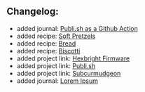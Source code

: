 ## Changelog:
- added journal: [Publi.sh as a Github Action](20210306-publish-as-a-github-action.html)
- added recipe: [Soft Pretzels](/recipes/soft-pretzels.html)
- added recipe: [Bread](/recipes/bread.html)
- added recipe: [Biscotti](/recipes/biscotti.html)
- added project link: [Hexbright Firmware](https://www.github.com/subcurmudgeon/hexbright-firmware)
- added project link: [Publi.sh](https://www.github.com/subcurmudgeon/publi.sh)
- added project link: [Subcurmudgeon](https://www.github.com/subcurmudgeon/subcurmudgeon.github.io)
- added journal: [Lorem Ipsum](/journal/20210301-lorem-ipsum.html)
